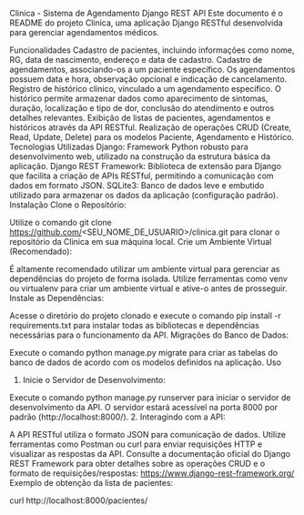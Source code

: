 Clinica - Sistema de Agendamento Django REST API
Este documento é o README do projeto Clinica, uma aplicação Django RESTful desenvolvida para gerenciar agendamentos médicos.

Funcionalidades
Cadastro de pacientes, incluindo informações como nome, RG, data de nascimento, endereço e data de cadastro.
Cadastro de agendamentos, associando-os a um paciente específico. Os agendamentos possuem data e hora, observação opcional e indicação de cancelamento.
Registro de histórico clínico, vinculado a um agendamento específico. O histórico permite armazenar dados como aparecimento de sintomas, duração, localização e tipo de dor, conclusão do atendimento e outros detalhes relevantes.
Exibição de listas de pacientes, agendamentos e históricos através da API RESTful.
Realização de operações CRUD (Create, Read, Update, Delete) para os modelos Paciente, Agendamento e Histórico.
Tecnologias Utilizadas
Django: Framework Python robusto para desenvolvimento web, utilizado na construção da estrutura básica da aplicação.
Django REST Framework: Biblioteca de extensão para Django que facilita a criação de APIs RESTful, permitindo a comunicação com dados em formato JSON.
SQLite3: Banco de dados leve e embutido utilizado para armazenar os dados da aplicação (configuração padrão).
Instalação
Clone o Repositório:

Utilize o comando git clone https://github.com/<SEU_NOME_DE_USUARIO>/clinica.git para clonar o repositório da Clinica em sua máquina local.
Crie um Ambiente Virtual (Recomendado):

É altamente recomendado utilizar um ambiente virtual para gerenciar as dependências do projeto de forma isolada. Utilize ferramentas como venv ou virtualenv para criar um ambiente virtual e ative-o antes de prosseguir.
Instale as Dependências:

Acesse o diretório do projeto clonado e execute o comando pip install -r requirements.txt para instalar todas as bibliotecas e dependências necessárias para o funcionamento da API.
Migrações do Banco de Dados:

Execute o comando python manage.py migrate para criar as tabelas do banco de dados de acordo com os modelos definidos na aplicação.
Uso
1. Inicie o Servidor de Desenvolvimento:

Execute o comando python manage.py runserver para iniciar o servidor de desenvolvimento da API. O servidor estará acessível na porta 8000 por padrão (http://localhost:8000/).
2. Interagindo com a API:

A API RESTful utiliza o formato JSON para comunicação de dados.
Utilize ferramentas como Postman ou curl para enviar requisições HTTP e visualizar as respostas da API.
Consulte a documentação oficial do Django REST Framework para obter detalhes sobre as operações CRUD e o formato de requisições/respostas: https://www.django-rest-framework.org/
Exemplo de obtenção da lista de pacientes:

curl http://localhost:8000/pacientes/
